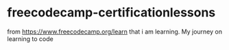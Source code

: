 # freecodecamp-certificationlessons
from https://www.freecodecamp.org/learn that i am learning.
My journey on learning to code
